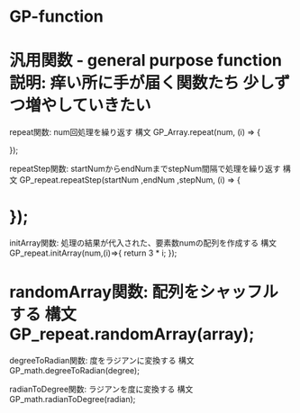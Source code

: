 # GP-function
汎用関数 - general purpose function
説明: 痒い所に手が届く関数たち 少しずつ増やしていきたい
======================
repeat関数: num回処理を繰り返す
構文
GP_Array.repeat(num, (i) => {
    
});

repeatStep関数: startNumからendNumまでstepNum間隔で処理を繰り返す
構文
GP_repeat.repeatStep(startNum ,endNum ,stepNum, (i) => {
    
});
======================
initArray関数: 処理の結果が代入された、要素数numの配列を作成する
構文
GP_repeat.initArray(num,(i)=>{
    return 3 * i;
});

randomArray関数: 配列をシャッフルする
構文
GP_repeat.randomArray(array);
======================
degreeToRadian関数: 度をラジアンに変換する
構文
GP_math.degreeToRadian(degree);

radianToDegree関数: ラジアンを度に変換する
構文
GP_math.radianToDegree(radian);